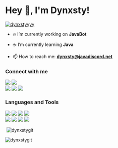 <h1 align="left">Hey 👋, I'm Dynxsty!</h1>
<p align="left"> <a href="https://twitter.com/dynxstyyyy" target="blank"><img src="https://img.shields.io/twitter/follow/dynxstyyyy?logo=twitter&style=for-the-badge" alt="dynxstyyyy" /></a> </p>

- 🔥 I’m currently working on **JavaBot**

- ☕ I’m currently learning **Java**

- 📫 How to reach me: **dynxsty@javadiscord.net**

<h3 align="left">Connect with me</h3>
<p align=left>
<a href="https://twitter.com/Dynxstyyyy"><img src="https://img.shields.io/badge/Twitter-1DA1F2?style=for-the-badge&logo=twitter&logoColor=white"></a>
<a href="https://join.javadiscord.net"><img src="https://img.shields.io/badge/Discord-7289DA?style=for-the-badge&logo=discord&logoColor=white"></a>
</br>  
<a href="https://github.com/DynxstyGIT"><img src="https://img.shields.io/badge/GitHub-FFFFFF?style=for-the-badge&logo=github&logoColor=black"></a>
<a href="https://stackoverflow.com/users/15368542"><img src="https://img.shields.io/badge/Stackoverflow-FFFFFF?style=for-the-badge&logo=stackoverflow"></a>
<a href="mailto:dynxsty@javadiscord.net"><img src="https://img.shields.io/badge/Gmail-D14836?style=for-the-badge&logo=gmail&logoColor=white"></a>
</p>

<h3 align="left">Languages and Tools</h3>
<p align="left"> 
<a href="https://www.java.com"><img src="https://img.shields.io/badge/java-000000?style=for-the-badge&logo=java&logoColor=white"/></a>
<a href="https://www.python.org" target="_blank"><img src="https://img.shields.io/badge/python-000000?style=for-the-badge&logo=python&logoColor=white"/></a>
<a href="https://www.w3.org/html/"><img src="https://img.shields.io/badge/html-000000?style=for-the-badge&logo=html&logoColor=white"/></a>
<a href="https://www.w3schools.com/css/"><img src="https://img.shields.io/badge/css-000000?style=for-the-badge&logo=css&logoColor=white"/></a>
</br>
<a href="https://www.blender.org/"><img src="https://img.shields.io/badge/blender-000000?style=for-the-badge&logo=blender&logoColor=white"/></a>
<a href="https://www.figma.com/"><img src="https://img.shields.io/badge/figma-000000?style=for-the-badge&logo=figma&logoColor=white"/></a>
<a href="https://www.linux.org/" target="_blank"><img src="https://img.shields.io/badge/linux-000000?style=for-the-badge&logo=linux&logoColor=white"/></a>
<a href="https://www.mongodb.com/" target="_blank"><img src="https://img.shields.io/badge/mongodb-000000?style=for-the-badge&logo=mongodb&logoColor=white"/></a>
</p>

<p></a>
<p>&nbsp;<img align="center" src="https://github-readme-stats.vercel.app/api?username=dynxstygit&show_icons=true&theme=dark&locale=en" alt="dynxstygit" /></p>
<p><img align="center" src="https://github-readme-streak-stats.herokuapp.com/?user=dynxstygit&theme=dark" alt="dynxstygit" /></p>
